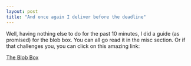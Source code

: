 ```yaml
---
layout: post
title: "And once again I deliver before the deadline"
---
```

Well, having nothing else to do for the past 10 minutes, I did a guide (as
promised) for the blob box. You can all go read it in the misc section. Or if
that challenges you, you can click on this amazing link:

[The Blob Box][1]

   [1]: /2004/05/22/the-blob-box.html


